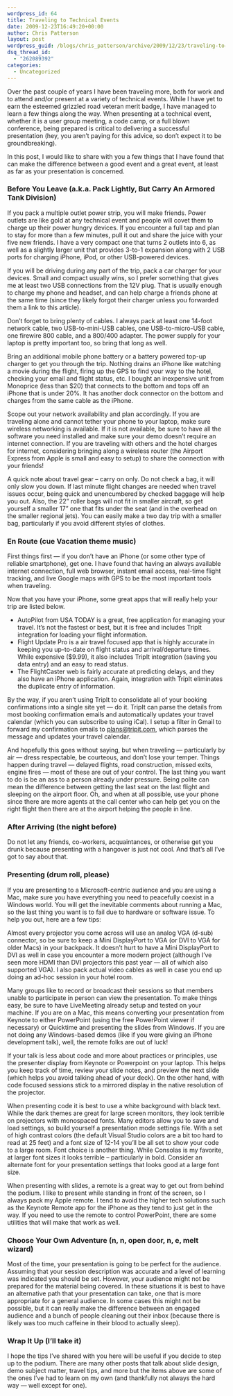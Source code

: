 ```yaml
---
wordpress_id: 64
title: Traveling to Technical Events
date: 2009-12-23T16:49:20+00:00
author: Chris Patterson
layout: post
wordpress_guid: /blogs/chris_patterson/archive/2009/12/23/traveling-to-technical-events.aspx
dsq_thread_id:
  - "262089392"
categories:
  - Uncategorized
---
```

Over the past couple of years I have been traveling more, both for work and to attend and/or present at a variety of technical events. While I have yet to earn the esteemed grizzled road veteran merit badge, I have managed to learn a few things along the way. When presenting at a technical event, whether it is a user group meeting, a code camp, or a full blown conference, being prepared is critical to delivering a successful presentation (hey, you aren&rsquo;t paying for this advice, so don&rsquo;t expect it to be groundbreaking).

In this post, I would like to share with you a few things that I have found that can make the difference between a good event and a great event, at least as far as your presentation is concerned.

### Before You Leave (a.k.a. Pack Lightly, But Carry An Armored Tank Division)

If you pack a multiple outlet power strip, you will make friends. Power outlets are like gold at any technical event and people will covet them to charge up their power hungry devices. If you encounter a full tap and plan to stay for more than a few minutes, pull it out and share the juice with your five new friends. I have a very compact one that turns 2 outlets into 6, as well as a slightly larger unit that provides 3-to-1 expansion along with 2 USB ports for charging iPhone, iPod, or other USB-powered devices.

If you will be driving during any part of the trip, pack a car charger for your devices. Small and compact usually wins, so I prefer something that gives me at least two USB connections from the 12V plug. That is usually enough to charge my phone and headset, and can help charge a friends phone at the same time (since they likely forgot their charger unless you forwarded them a link to this article).

Don&rsquo;t forget to bring plenty of cables. I always pack at least one 14-foot network cable, two USB-to-mini-USB cables, one USB-to-micro-USB cable, one firewire 800 cable, and a 800/400 adapter. The power supply for your laptop is pretty important too, so bring that long as well.

Bring an additional mobile phone battery or a battery powered top-up charger to get you through the trip. Nothing drains an iPhone like watching a movie during the flight, firing up the GPS to find your way to the hotel, checking your email and flight status, etc. I bought an inexpensive unit from Monoprice (less than $20) that connects to the bottom and tops off an iPhone that is under 20%. It has another dock connector on the bottom and charges from the same cable as the iPhone.

Scope out your network availability and plan accordingly. If you are traveling alone and cannot tether your phone to your laptop, make sure wireless networking is available. If it is not available, be sure to have all the software you need installed and make sure your demo doesn&rsquo;t require an internet connection. If you are traveling with others and the hotel charges for internet, considering bringing along a wireless router (the Airport Express from Apple is small and easy to setup) to share the connection with your friends!

A quick note about travel gear &#8211; carry on only. Do not check a bag, it will only slow you down. If last minute flight changes are needed when travel issues occur, being quick and unencumbered by checked baggage will help you out. Also, the 22&rdquo; roller bags will not fit in smaller aircraft, so get yourself a smaller 17&rdquo; one that fits under the seat (and in the overhead on the smaller regional jets). You can easily make a two day trip with a smaller bag, particularly if you avoid different styles of clothes.

### En Route (cue Vacation theme music)

First things first &mdash; if you don&rsquo;t have an iPhone (or some other type of reliable smartphone), get one. I have found that having an always available internet connection, full web browser, instant email access, real-time flight tracking, and live Google maps with GPS to be the most important tools when traveling. 

Now that you have your iPhone, some great apps that will really help your trip are listed below.

  * AutoPilot from USA TODAY is a great, free application for managing your travel. It&rsquo;s not the fastest or best, but it is free and includes TripIt integration for loading your flight information.
  * Flight Update Pro is a air travel focused app that is highly accurate in keeping you up-to-date on flight status and arrival/departure times. While expensive ($9.99), it also includes TripIt integration (saving you data entry) and an easy to read status. 
  * The FlightCaster web is fairly accurate at predicting delays, and they also have an iPhone application. Again, integration with TripIt eliminates the duplicate entry of information.

By the way, if you aren&rsquo;t using TripIt to consolidate all of your booking confirmations into a single site yet &mdash; do it. TripIt can parse the details from most booking confirmation emails and automatically updates your travel calendar (which you can subscribe to using iCal). I setup a filter in Gmail to forward my confirmation emails to plans@tripit.com, which parses the message and updates your travel calendar.

And hopefully this goes without saying, but when traveling &mdash; particularly by air &mdash; dress respectable, be courteous, and don&rsquo;t lose your temper. Things happen during travel &mdash; delayed flights, road construction, missed exits, engine fires &mdash; most of these are out of your control. The last thing you want to do is be an ass to a person already under pressure. Being polite can mean the difference between getting the last seat on the last flight and sleeping on the airport floor. Oh, and when at all possible, use your phone since there are more agents at the call center who can help get you on the right flight then there are at the airport helping the people in line.

### After Arriving (the night before)

Do not let any friends, co-workers, acquaintances, or otherwise get you drunk because presenting with a hangover is just not cool. And that&rsquo;s all I&rsquo;ve got to say about that.

### Presenting (drum roll, please)

If you are presenting to a Microsoft-centric audience and you are using a Mac, make sure you have everything you need to peacefully coexist in a Windows world. You will get the inevitable comments about running a Mac, so the last thing you want is to fail due to hardware or software issue. To help you out, here are a few tips:

Almost every projector you come across will use an analog VGA (d-sub) connector, so be sure to keep a Mini DisplayPort to VGA (or DVI to VGA for older Macs) in your backpack. It doesn&rsquo;t hurt to have a Mini DisplayPort to DVI as well in case you encounter a more modern project (although I&rsquo;ve seen more HDMI than DVI projectors this past year &mdash; all of which also supported VGA). I also pack actual video cables as well in case you end up doing an ad-hoc session in your hotel room.

Many groups like to record or broadcast their sessions so that members unable to participate in person can view the presentation. To make things easy, be sure to have LiveMeeting already setup and tested on your machine. If you are on a Mac, this means converting your presentation from Keynote to either PowerPoint (using the free PowerPoint viewer if necessary) or Quicktime and presenting the slides from Windows. If you are not doing any Windows-based demos (like if you were giving an iPhone development talk), well, the remote folks are out of luck!

If your talk is less about code and more about practices or principles, use the presenter display from Keynote or Powerpoint on your laptop. This helps you keep track of time, review your slide notes, and preview the next slide (which helps you avoid talking ahead of your deck). On the other hand, with code focused sessions stick to a mirrored display in the native resolution of the projector.

When presenting code it is best to use a white background with black text. While the dark themes are great for large screen monitors, they look terrible on projectors with monospaced fonts. Many editors allow you to save and load settings, so build yourself a presentation mode settings file. With a set of high contrast colors (the default Visual Studio colors are a bit too hard to read at 25 feet) and a font size of 12-14 you&rsquo;ll be all set to show your code to a large room. Font choice is another thing. While Consolas is my favorite, at larger font sizes it looks terrible &#8211; particularly in bold. Consider an alternate font for your presentation settings that looks good at a large font size.

When presenting with slides, a remote is a great way to get out from behind the podium. I like to present while standing in front of the screen, so I always pack my Apple remote. I tend to avoid the higher tech solutions such as the Keynote Remote app for the iPhone as they tend to just get in the way. If you need to use the remote to control PowerPoint, there are some utilities that will make that work as well.

### Choose Your Own Adventure (n, n, open door, n, e, melt wizard)

Most of the time, your presentation is going to be perfect for the audience. Assuming that your session description was accurate and a level of learning was indicated you should be set. However, your audience might not be prepared for the material being covered. In these situations it is best to have an alternative path that your presentation can take, one that is more appropriate for a general audience. In some cases this might not be possible, but it can really make the difference between an engaged audience and a bunch of people cleaning out their inbox (because there is likely was too much caffeine in their blood to actually sleep).

### Wrap It Up (I&rsquo;ll take it)

I hope the tips I&rsquo;ve shared with you here will be useful if you decide to step up to the podium. There are many other posts that talk about slide design, demo subject matter, travel tips, and more but the items above are some of the ones I&rsquo;ve had to learn on my own (and thankfully not always the hard way &mdash; well except for one).